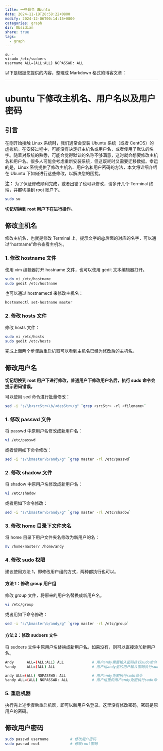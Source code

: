 ```yaml
---
title: 一些命令 Ubuntu
date: 2024-11-18T20:58:22+0800
modify: 2024-12-06T00:14:15+0800
categories: graph
dir: Obsidian
share: true
tags:
  - graph
---
```


```text
su -
visudo /etc/sudoers
username ALL=(ALL:ALL) NOPASSWD: ALL
```

以下是根据您提供的内容，整理成 Markdown 格式的博客文章：

---

# ubuntu 下修改主机名、用户名以及用户密码

## 引言

在刚开始接触 Linux 系统时，我们通常会安装 Ubuntu 系统（或者 CentOS）的虚拟机。在安装过程中，可能没有决定好主机名或用户名，或者使用了默认的名字。随着对系统的熟悉，可能会觉得默认的名称不够满意，这时就会想要修改主机名和用户名。很多人可能会考虑重新安装系统，但这既耗时又需要迁移数据。幸运的是，Linux 系统提供了修改主机名、用户名和用户密码的方法，本文将详细介绍在 Ubuntu 下如何进行这些修改，以解决您的困扰。

**注：** 为了保证修改顺利完成，或者出错了也可以修改，请多开几个 Terminal 终端，并都切换到 root 账户下。

```bash
sudo su
```

**切记切换到 root 用户下在进行操作。**

## 修改主机名

修改主机名，也就是修改 Terminal 上，提示文字的@后面的对应的名字，可以通过“hostname”命令查看主机名。

### 1. 修改 hostname 文件

使用 vim 编辑器打开 hostname 文件，也可以使用 gedit 文本编辑器打开。

```bash
sudo vi /etc/hostname
sudo gedit /etc/hostname
```

也可以通过 hostnamectl 来修改主机名：

```bash
hostnamectl set-hostname master
```

### 2. 修改 hosts 文件

修改 hosts 文件：

```bash
sudo vi /etc/hosts
sudo gedit /etc/hosts
```

完成上面两个步骤后重启机器可以看到主机名已经为修改后的主机名。

## 修改用户名

**切记切换到 root 用户下进行修改，普通用户下修改用户名后，执行 sudo 命令会提示密码错误。**

可以使用 sed 命令进行批量修改：

```bash
sed -i "s/\b<srcStr>\b/<desStr>/g" `grep <srcStr> -rl <filename>`
```

### 1. 修改 passwd 文件

将 passwd 中原用户名修改成新用户名：

```bash
vi /etc/passwd
```

或者使用如下命令修改：

```bash
sed -i "s/\bmaster\b/andy/g" `grep master -rl /etc/passwd`
```

### 2. 修改 shadow 文件

将 shadow 中原用户名修改成新用户名：

```bash
vi /etc/shadow
```

或者用如下命令修改：

```bash
sed -i "s/\bmaster\b/andy/g" `grep master -rl /etc/shadow`
```

### 3. 修改 home 目录下文件夹名

将 home 目录下用户文件夹名修改为新用户的名：

```bash
mv /home/master/ /home/andy
```

### 4. 修改 sudo 权限

建议使用方法 1，即修改用户组的方式，两种都执行也可以。

#### 方法 1：修改 group 用户组

修改 group 文件，将原来的用户名替换成新用户名。

```bash
vi /etc/group
```

或者用如下命令修改：

```bash
sed -i "s/\bmaster\b/andy/g" `grep master -rl /etc/group`
```

#### 方法 2：修改 sudoers 文件

将 sudoers 文件中原用户名替换成新用户名。如果没有，则可以直接添加新用户名。

```bash
Andy      ALL=(ALL:ALL) ALL             # 用户andy需要输入密码执行sudo命令
%andy     ALL=(ALL) ALL                 # 用户组andy里的用户输入密码执行sudo命令

andy ALL=(ALL) NOPASSWD: ALL            # 用户andy免密执行sudo命令
%andy ALL=(ALL) NOPASSWD: ALL           # 用户组里的用户andy免密执行sudo命令
```

### 5. 重启机器

执行完上述步骤后重启机器，即可以新用户名登录。这里没有修改密码，密码是原用户的密码。

## 修改用户密码

```bash
sudo passwd username          # 修改用户密码
sudo passwd root              # 修改root密码
```